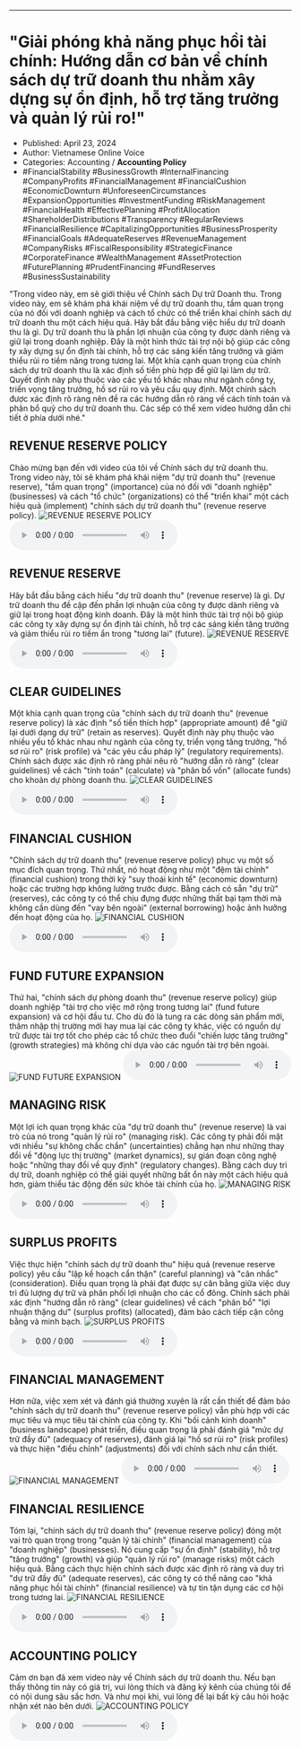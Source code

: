 
---

# \"Giải phóng khả năng phục hồi tài chính: Hướng dẫn cơ bản về chính sách dự trữ doanh thu nhằm xây dựng sự ổn định, hỗ trợ tăng trưởng và quản lý rủi ro!\"

- Published: April 23, 2024
- Author: Vietnamese Online Voice
- Categories: Accounting / **Accounting Policy**
- #FinancialStability #BusinessGrowth #InternalFinancing #CompanyProfits #FinancialManagement #FinancialCushion #EconomicDownturn #UnforeseenCircumstances #ExpansionOpportunities #InvestmentFunding #RiskManagement #FinancialHealth #EffectivePlanning #ProfitAllocation #ShareholderDistributions #Transparency #RegularReviews #FinancialResilience #CapitalizingOpportunities #BusinessProsperity #FinancialGoals #AdequateReserves #RevenueManagement #CompanyRisks #FiscalResponsibility #StrategicFinance #CorporateFinance #WealthManagement #AssetProtection #FuturePlanning #PrudentFinancing #FundReserves #BusinessSustainability

"Trong video này, em sẽ giới thiệu về Chính sách Dự trữ Doanh thu. Trong video này, em sẽ khám phá khái niệm về dự trữ doanh thu, tầm quan trọng của nó đối với doanh nghiệp và cách tổ chức có thể triển khai chính sách dự trữ doanh thu một cách hiệu quả. Hãy bắt đầu bằng việc hiểu dự trữ doanh thu là gì. Dự trữ doanh thu là phần lợi nhuận của công ty được dành riêng và giữ lại trong doanh nghiệp. Đây là một hình thức tài trợ nội bộ giúp các công ty xây dựng sự ổn định tài chính, hỗ trợ các sáng kiến tăng trưởng và giảm thiểu rủi ro tiềm năng trong tương lai. Một khía cạnh quan trọng của chính sách dự trữ doanh thu là xác định số tiền phù hợp để giữ lại làm dự trữ. Quyết định này phụ thuộc vào các yếu tố khác nhau như ngành công ty, triển vọng tăng trưởng, hồ sơ rủi ro và yêu cầu quy định. Một chính sách được xác định rõ ràng nên đề ra các hướng dẫn rõ ràng về cách tính toán và phân bổ quỹ cho dự trữ doanh thu. Các sếp có thể xem video hướng dẫn chi tiết ở phía dưới nhé."


## REVENUE RESERVE POLICY

Chào mừng bạn đến với video của tôi về Chính sách dự trữ doanh thu. Trong video này, tôi sẽ khám phá khái niệm "dự trữ doanh thu" (revenue reserve), "tầm quan trọng" (importance) của nó đối với "doanh nghiệp" (businesses) và cách "tổ chức" (organizations) có thể "triển khai" một cách hiệu quả (implement) "chính sách dự trữ doanh thu" (revenue reserve policy).
![REVENUE RESERVE POLICY](https://http-archiver-apis-production-80.schnworks.com/storage/images/transitions/2024-04-23/transition-7856671203-Montserrat-Medium-512DA8.jpg)
<audio controls>
    <source src="https://http-archiver-apis-production-80.schnworks.com/storage/audio/file-21534840260.mp3" type="audio/mpeg">
</audio>



## REVENUE RESERVE

Hãy bắt đầu bằng cách hiểu "dự trữ doanh thu" (revenue reserve) là gì. Dự trữ doanh thu đề cập đến phần lợi nhuận của công ty được dành riêng và giữ lại trong hoạt động kinh doanh. Đây là một hình thức tài trợ nội bộ giúp các công ty xây dựng sự ổn định tài chính, hỗ trợ các sáng kiến ​​tăng trưởng và giảm thiểu rủi ro tiềm ẩn trong "tương lai" (future).
![REVENUE RESERVE](https://http-archiver-apis-production-80.schnworks.com/storage/images/transitions/2024-04-23/transition--7765871562-Montserrat-Black-303F9F.jpg)
<audio controls>
    <source src="https://http-archiver-apis-production-80.schnworks.com/storage/audio/file-2301793592.mp3" type="audio/mpeg">
</audio>



## CLEAR GUIDELINES

Một khía cạnh quan trọng của "chính sách dự trữ doanh thu" (revenue reserve policy) là xác định "số tiền thích hợp" (appropriate amount) để "giữ lại dưới dạng dự trữ" (retain as reserves). Quyết định này phụ thuộc vào nhiều yếu tố khác nhau như ngành của công ty, triển vọng tăng trưởng, "hồ sơ rủi ro" (risk profile) và "các yêu cầu pháp lý" (regulatory requirements). Chính sách được xác định rõ ràng phải nêu rõ "hướng dẫn rõ ràng" (clear guidelines) về cách "tính toán" (calculate) và "phân bổ vốn" (allocate funds) cho khoản dự phòng doanh thu.
![CLEAR GUIDELINES](https://http-archiver-apis-production-80.schnworks.com/storage/images/transitions/2024-04-23/transition-455325032-Montserrat-Thin-303F9F.jpg)
<audio controls>
    <source src="https://http-archiver-apis-production-80.schnworks.com/storage/audio/file-3663088853.mp3" type="audio/mpeg">
</audio>



## FINANCIAL CUSHION

"Chính sách dự trữ doanh thu" (revenue reserve policy) phục vụ một số mục đích quan trọng. Thứ nhất, nó hoạt động như một "đệm tài chính" (financial cushion) trong thời kỳ "suy thoái kinh tế" (economic downturn) hoặc các trường hợp không lường trước được. Bằng cách có sẵn "dự trữ" (reserves), các công ty có thể chịu đựng được những thất bại tạm thời mà không cần dùng đến "vay bên ngoài" (external borrowing) hoặc ảnh hưởng đến hoạt động của họ.
![FINANCIAL CUSHION](https://http-archiver-apis-production-80.schnworks.com/storage/images/transitions/2024-04-23/transition-13855267637-Montserrat-Bold-9C27B0.jpg)
<audio controls>
    <source src="https://http-archiver-apis-production-80.schnworks.com/storage/audio/file-24054406543.mp3" type="audio/mpeg">
</audio>



## FUND FUTURE EXPANSION

Thứ hai, "chính sách dự phòng doanh thu" (revenue reserve policy) giúp doanh nghiệp "tài trợ cho việc mở rộng trong tương lai" (fund future expansion) và cơ hội đầu tư. Cho dù đó là tung ra các dòng sản phẩm mới, thâm nhập thị trường mới hay mua lại các công ty khác, việc có nguồn dự trữ được tài trợ tốt cho phép các tổ chức theo đuổi "chiến lược tăng trưởng" (growth strategies) mà không chỉ dựa vào các nguồn tài trợ bên ngoài.
![FUND FUTURE EXPANSION](https://http-archiver-apis-production-80.schnworks.com/storage/images/transitions/2024-04-23/transition--1983307929-Montserrat-ExtraBold-880E4F.jpg)
<audio controls>
    <source src="https://http-archiver-apis-production-80.schnworks.com/storage/audio/file-35384754936.mp3" type="audio/mpeg">
</audio>



## MANAGING RISK

Một lợi ích quan trọng khác của "dự trữ doanh thu" (revenue reserve) là vai trò của nó trong "quản lý rủi ro" (managing risk). Các công ty phải đối mặt với nhiều "sự không chắc chắn" (uncertainties) chẳng hạn như những thay đổi về "động lực thị trường" (market dynamics), sự gián đoạn công nghệ hoặc "những thay đổi về quy định" (regulatory changes). Bằng cách duy trì dự trữ, doanh nghiệp có thể giải quyết những bất ổn này một cách hiệu quả hơn, giảm thiểu tác động đến sức khỏe tài chính của họ.
![MANAGING RISK](https://http-archiver-apis-production-80.schnworks.com/storage/images/transitions/2024-04-23/transition-1751924680-Montserrat-ExtraBold-1A237E.jpg)
<audio controls>
    <source src="https://http-archiver-apis-production-80.schnworks.com/storage/audio/file-4864836532.mp3" type="audio/mpeg">
</audio>



## SURPLUS PROFITS

Việc thực hiện "chính sách dự trữ doanh thu" hiệu quả (revenue reserve policy) yêu cầu "lập kế hoạch cẩn thận" (careful planning) và "cân nhắc" (consideration). Điều quan trọng là phải đạt được sự cân bằng giữa việc duy trì đủ lượng dự trữ và phân phối lợi nhuận cho các cổ đông. Chính sách phải xác định "hướng dẫn rõ ràng" (clear guidelines) về cách "phân bổ" "lợi nhuận thặng dư" (surplus profits) (allocated), đảm bảo cách tiếp cận công bằng và minh bạch.
![SURPLUS PROFITS](https://http-archiver-apis-production-80.schnworks.com/storage/images/transitions/2024-04-23/transition-26855702891-Montserrat-Regular-1A237E.jpg)
<audio controls>
    <source src="https://http-archiver-apis-production-80.schnworks.com/storage/audio/file-28750967318.mp3" type="audio/mpeg">
</audio>



## FINANCIAL MANAGEMENT

Hơn nữa, việc xem xét và đánh giá thường xuyên là rất cần thiết để đảm bảo "chính sách dự trữ doanh thu" (revenue reserve policy) vẫn phù hợp với các mục tiêu và mục tiêu tài chính của công ty. Khi "bối cảnh kinh doanh" (business landscape) phát triển, điều quan trọng là phải đánh giá "mức dự trữ đầy đủ" (adequacy of reserves), đánh giá lại "hồ sơ rủi ro" (risk profiles) và thực hiện "điều chỉnh" (adjustments) đối với chính sách như cần thiết.
![FINANCIAL MANAGEMENT](https://http-archiver-apis-production-80.schnworks.com/storage/images/transitions/2024-04-23/transition--18307614724-Montserrat-Medium-7B1FA2.jpg)
<audio controls>
    <source src="https://http-archiver-apis-production-80.schnworks.com/storage/audio/file-2801453278.mp3" type="audio/mpeg">
</audio>



## FINANCIAL RESILIENCE

Tóm lại, "chính sách dự trữ doanh thu" (revenue reserve policy) đóng một vai trò quan trọng trong "quản lý tài chính" (financial management) của "doanh nghiệp" (businesses). Nó cung cấp "sự ổn định" (stability), hỗ trợ "tăng trưởng" (growth) và giúp "quản lý rủi ro" (manage risks) một cách hiệu quả. Bằng cách thực hiện chính sách được xác định rõ ràng và duy trì "dự trữ đầy đủ" (adequate reserves), các công ty có thể nâng cao "khả năng phục hồi tài chính" (financial resilience) và tự tin tận dụng các cơ hội trong tương lai.
![FINANCIAL RESILIENCE](https://http-archiver-apis-production-80.schnworks.com/storage/images/transitions/2024-04-23/transition-45006902771-Montserrat-Medium-4A148C.jpg)
<audio controls>
    <source src="https://http-archiver-apis-production-80.schnworks.com/storage/audio/file-17640888835.mp3" type="audio/mpeg">
</audio>



## ACCOUNTING POLICY

Cảm ơn bạn đã xem video này về Chính sách dự trữ doanh thu. Nếu bạn thấy thông tin này có giá trị, vui lòng thích và đăng ký kênh của chúng tôi để có nội dung sâu sắc hơn. Và như mọi khi, vui lòng để lại bất kỳ câu hỏi hoặc nhận xét nào bên dưới.
![ACCOUNTING POLICY](https://http-archiver-apis-production-80.schnworks.com/storage/images/transitions/2024-04-23/transition-1772494444-Montserrat-ExtraBold-512DA8.jpg)
<audio controls>
    <source src="https://http-archiver-apis-production-80.schnworks.com/storage/audio/file-24726357117.mp3" type="audio/mpeg">
</audio>

